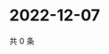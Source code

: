 # 2022-12-07

共 0 条

<!-- BEGIN WEIBO -->
<!-- 最后更新时间 Wed Dec 07 2022 01:00:57 GMT+0800 (China Standard Time) -->

<!-- END WEIBO -->
